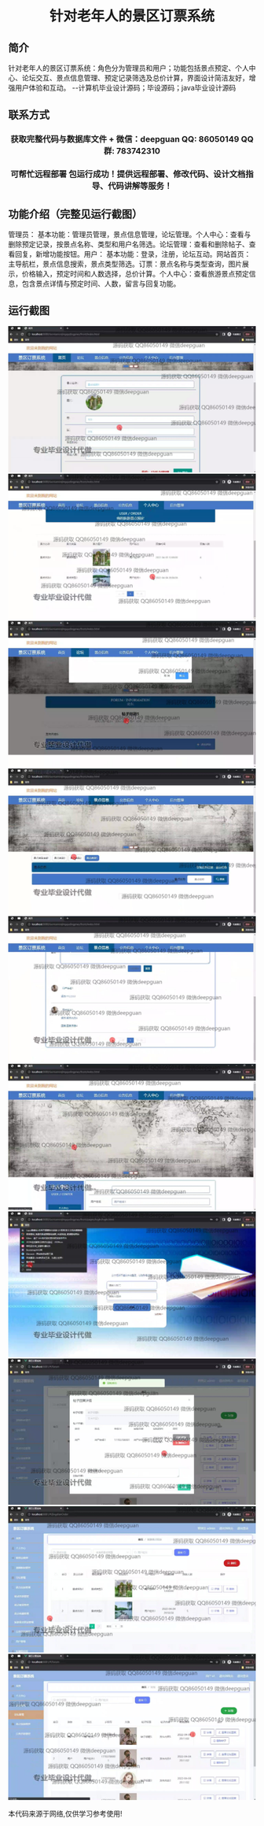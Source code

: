 <p><h1 align="center">针对老年人的景区订票系统</h1></p>

## 简介
针对老年人的景区订票系统：角色分为管理员和用户；功能包括景点预定、个人中心、论坛交互、景点信息管理、预定记录筛选及总价计算，界面设计简洁友好，增强用户体验和互动。    --计算机毕业设计源码；毕设源码；java毕业设计源码


## 联系方式
<p><h3 align="center">获取完整代码与数据库文件 + 微信：deepguan QQ: 86050149 QQ群: 783742310</h3></p>
<p><h3 align="center">可帮忙远程部署 包运行成功！提供远程部署、修改代码、设计文档指导、代码讲解等服务！</h3></p>

## 功能介绍（完整见运行截图）
管理员： 基本功能：管理员管理，景点信息管理，论坛管理。个人中心：查看与删除预定记录，按景点名称、类型和用户名筛选。论坛管理：查看和删除帖子、查看回复，新增功能按钮。用户： 基本功能：登录，注册，论坛互动。网站首页：主导航栏，景点信息搜索，景点类型筛选。订票：景点名称与类型查询，图片展示，价格输入，预定时间和人数选择，总价计算。个人中心：查看旅游景点预定信息，包含景点详情与预定时间、人数，留言与回复功能。


## 运行截图
![](img/001.jpg)
![](img/002.jpg)
![](img/003.jpg)
![](img/004.jpg)
![](img/005.jpg)
![](img/006.jpg)
![](img/007.jpg)
![](img/008.jpg)
![](img/009.jpg)
![](img/010.jpg)

<p>本代码来源于网络,仅供学习参考使用!</p>
